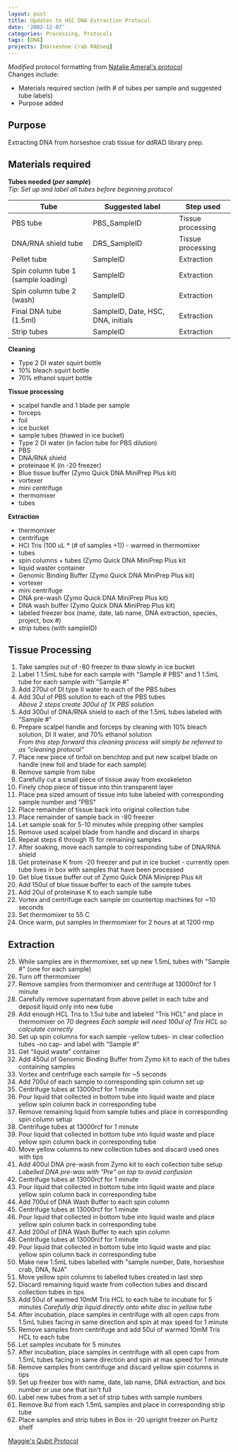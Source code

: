 ```yaml
---
layout: post
title: Updates to HSC DNA Extraction Protocol
date: '2002-12-07'
categories: Processing, Protocols
tags: [DNA]
projects: [Horseshoe Crab RADseq]
---
```

*Modified* protocol formatting from [Natalie Ameral's protocol](https://njameral.github.io/Ameral_Lab_Notebook/Horseshoe-Crab-DNA-Extraction-6/) \
Changes include:
* Materials required section (with # of tubes per sample and suggested tube labels)
* Purpose added


## Purpose
Extracting DNA from horseshoe crab tissue for ddRAD library prep. 

## Materials required
**Tubes needed (*per sample*)** \
*Tip: Set up and label all tubes before beginning protocol*

|Tube | Suggested label| Step used|
------|----------------|----------|
|PBS tube|PBS_SampleID| Tissue processing|
|DNA/RNA shield tube|DRS_SampleID| Tissue processing|
|Pellet tube|SampleID| Extraction|
|Spin column tube 1 (sample loading)|SampleID|Extraction|
|Spin column tube 2 (wash)|SampleID|Extraction|
|Final DNA tube (1.5ml)|SampleID, Date, HSC, DNA, initials|Extraction|
|Strip tubes|SampleID| Extraction|

**Cleaning**
* Type 2 DI water squirt bottle
* 10% bleach squirt bottle
* 70% ethanol squirt bottle

**Tissue processing** 
* scalpel handle and 1 blade per sample
* forceps
* foil
* ice bucket
* sample tubes (thawed in ice bucket)
* Type 2 DI water (in faclon tube for PBS dilution)
* PBS
* DNA/RNA shield
* proteinase K (in -20 freezer)
* Blue tissue buffer (Zymo Quick DNA MiniPrep Plus kit)
* vortexer
* mini centrifuge
* thermomixer
* tubes

**Extraction** 
* thermomixer
* centrifuge 
* HCl Tris (100 uL * (# of samples +1)) - warmed in thermomixer
* tubes
* spin columns + tubes (Zymo Quick DNA MiniPrep Plus kit
* liquid waster container 
* Genomic Binding Buffer (Zymo Quick DNA MiniPrep Plus kit)
* vortexer
* mini centrifuge
* DNA pre-wash (Zymo Quick DNA MiniPrep Plus kit)
* DNA wash buffer (Zymo Quick DNA MiniPrep Plus kit)
* labeled freezer box (name, date, lab name, DNA extraction, species, project, box #)
* strip tubes (with sampleID)



## Tissue Processing

  1. Take samples out of -80 freezer to thaw slowly in ice bucket
  2. Label 1 1.5mL tube for each sample with "Sample # PBS" and 1 1.5mL tube for each sample with "Sample #"
  3. Add 270ul of DI type II water to each of the PBS tubes
  4. Add 30ul of PBS solution to each of the PBS tubes\
  *Above 2 steps create 300ul of 1X PBS solution*
  5. Add 300ul of DNA/RNA shield to each of the 1.5mL tubes labeled with "Sample #"
  6. Prepare scalpel handle and forceps by cleaning with 10% bleach solution, DI II water, and 70% ethanol solution\
  *From this step forward this cleaning process will simply be referred to as "cleaning protocol"*
  7. Place new piece of tinfoil on benchtop and put new scalpel blade on handle (new foil and blade for each sample)
  8. Remove sample from tube
  9. Carefully cut a small piece of tissue away from exoskeleton
  10. Finely chop piece of tissue into thin transparent layer
  11. Place pea sized amount of tissue into tube labeled with corresponding sample number and "PBS"
  12. Place remainder of tissue back into original collection tube
  13. Place remainder of sample back in -80 freezer
  14. Let sample soak for 5-10 minutes while prepping other samples
  15. Remove used scalpel blade from handle and discard in sharps
  16. Repeat steps 6 through 15 for remaining samples
  17. After soaking, move each sample to corresponding tube of DNA/RNA shield
  18. Get proteinase K from -20 freezer and put in ice bucket - currently open tube lives in box with samples that have been processed
  19. Get blue tissue buffer out of Zymo Quick DNA Miniprep Plus kit
  20. Add 150ul of blue tissue buffer to each of the sample tubes
  21. Add 20ul of proteinase K to each sample tube
  22. Vortex and centrifuge each sample on countertop machines for ~10 seconds
  23. Set thermomixer to 55 C
  24. Once warm, put samples in thermomixer for 2 hours at at 1200 rmp

## Extraction

  25. While samples are in thermomixer, set up new 1.5mL tubes with "Sample #" (one for each sample)
  26. Turn off thermomixer
  27. Remove samples from thermomixer and centrifuge at 13000rcf for 1 minute
  28. Carefully remove supernatant from above pellet in each tube and deposit liquid only into new tube
  29. Add enough HCL Tris to 1.5ul tube and labeled "Tris HCL" and place in thermomixer on 70 degrees
  *Each sample will need 100ul of Tris HCL so calculate correctly*
  30. Set up spin columns for each sample -yellow tubes- in clear collection tubes -no cap- and label with "Sample #"
  31. Get "liquid waste" container
  32. Add 450ul of Genomic Binding Buffer from Zymo kit to each of the tubes containing samples
  33. Vortex and centrifuge each sample for ~5 seconds
  34. Add 700ul of each sample to corresponding spin column set up
  35. Centrifuge tubes at 13000rcf for 1 minute
  36. Pour liquid that collected in bottom tube into liquid waste and place yellow spin column back in corresponding tube
  37. Remove remaining liquid from sample tubes and place in corresponding spin column setup
  38. Centrifuge tubes at 13000rcf for 1 minute
  39. Pour liquid that collected in bottom tube into liquid waste and place yellow spin column back in corresponding tube
  40. Move yellow columns to new collection tubes and discard used ones with tips
  41. Add 400ul DNA pre-wash from Zymo kit to each collection tube setup\
  *Labelled DNA pre-was with "Pre" on top to avoid confusion*
  42. Centrifuge tubes at 13000rcf for 1 minute
  43. Pour liquid that collected in bottom tube into liquid waste and place yellow spin column back in corresponding tube
  44. Add 700ul of DNA Wash Buffer to each spin column
  45. Centrifuge tubes at 13000rcf for 1 minute
  46. Pour liquid that collected in bottom tube into liquid waste and place yellow spin column back in corresponding tube
  47. Add 200ul of DNA Wash Buffer to each spin column
  48. Centrifuge tubes at 13000rcf for 1 minute
  49. Pour liquid that collected in bottom tube into liquid waste and plac yellow spin column back in corresponding tube
  50. Make new 1.5mL tubes labelled with "sample number, Date, horseshoe crab, DNA, NJA"
  51. Move yellow spin columns to labelled tubes created in last step
  52. Discard remaining liquid waste from collection tubes and discard collection tubes in tips
  53. Add 50ul of warmed 10mM Tris HCL to each tube to incubate for 5 minutes
  *Carefully drip liquid directly onto white disc in yellow tube*
  54. After incubation, place samples in centrifuge with all open caps from 1.5mL tubes facing in same direction and spin at max speed for 1 minute
  55. Remove samples from centrifuge and add 50ul of warmed 10mM Tris HCL to each tube
  56. Let samples incubate for 5 minutes
  57. After incubation, place samples in centrifuge with all open caps from 1.5mL tubes facing in same direction and spin at max speed for 1 minute
  58. Remove samples from centrifuge and discard yellow spin columns in tips
  59. Set up freezer box with name, date, lab name, DNA extraction, and box number or use one that isn't full
  60. Label new tubes from a set of strip tubes with sample numbers
  61. Remove 8ul from each 1.5mL samples and place in corresponding strip tube
  62. Place samples and strip tubes in Box in -20 upright freezer on Puritz shelf

  [Maggie's Qubit Protocol](https://meschedl.github.io/MESPutnam_Open_Lab_Notebook/Qubit-Protocol/)